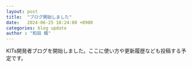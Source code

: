 ```yaml
---
layout: post
title:  "ブログ開始しました"
date:   2024-06-25 18:24:00 +0900
categories: blog update
author : "和田 楓"
---
```

KITs開発者ブログを開始しました。ここに使い方や更新履歴なども投稿する予定です。
